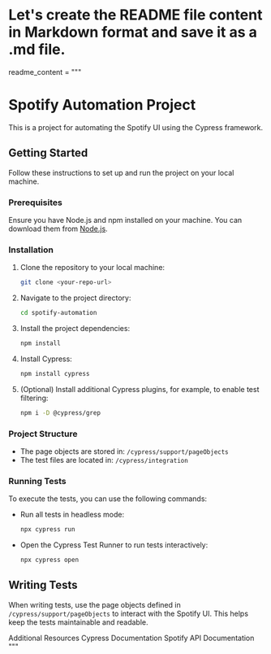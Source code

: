 # Let's create the README file content in Markdown format and save it as a .md file.

readme_content = """
# Spotify Automation Project

This is a project for automating the Spotify UI using the Cypress framework.

## Getting Started

Follow these instructions to set up and run the project on your local machine.

### Prerequisites

Ensure you have Node.js and npm installed on your machine. You can download them from [Node.js](https://nodejs.org/).

### Installation

1. Clone the repository to your local machine:
    ```bash
    git clone <your-repo-url>
    ```

2. Navigate to the project directory:
    ```bash
    cd spotify-automation
    ```

3. Install the project dependencies:
    ```bash
    npm install
    ```

4. Install Cypress:
    ```bash
    npm install cypress
    ```

5. (Optional) Install additional Cypress plugins, for example, to enable test filtering:
    ```bash
    npm i -D @cypress/grep
    ```

### Project Structure

- The page objects are stored in: `/cypress/support/pageObjects`
- The test files are located in: `/cypress/integration`

### Running Tests

To execute the tests, you can use the following commands:

- Run all tests in headless mode:
    ```bash
    npx cypress run
    ```

- Open the Cypress Test Runner to run tests interactively:
    ```bash
    npx cypress open
    ```

## Writing Tests

When writing tests, use the page objects defined in `/cypress/support/pageObjects` to interact with the Spotify UI. This helps keep the tests maintainable and readable.

Additional Resources
Cypress Documentation
Spotify API Documentation """
